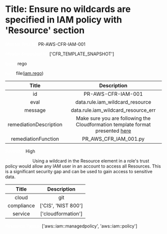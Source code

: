 



# Title: Ensure no wildcards are specified in IAM policy with 'Resource' section


***<font color="white">Master Test Id:</font>*** PR-AWS-CFR-IAM-001

***<font color="white">Master Snapshot Id:</font>*** ['CFR_TEMPLATE_SNAPSHOT']

***<font color="white">type:</font>*** rego

***<font color="white">rule:</font>*** file([iam.rego])  
  
  
  
  

|Title|Description|
| :---: | :---: |
|id|PR-AWS-CFR-IAM-001|
|eval|data.rule.iam_wildcard_resource|
|message|data.rule.iam_wildcard_resource_err|
|remediationDescription|Make sure you are following the Cloudformation template format presented <a href='https://docs.aws.amazon.com/AWSCloudFormation/latest/UserGuide/aws-resource-iam-policy.html' target='_blank'>here</a>|
|remediationFunction|PR_AWS_CFR_IAM_001.py|


***<font color="white">Severity:</font>*** High

***<font color="white">Description:</font>*** Using a wildcard in the Resource element in a role's trust policy would allow any IAM user in an account to access all Resources. This is a significant security gap and can be used to gain access to sensitive data.  
  
  

|Title|Description|
| :---: | :---: |
|cloud|git|
|compliance|['CIS', 'NIST 800']|
|service|['cloudformation']|


***<font color="white">Resource Types:</font>*** ['aws::iam::managedpolicy', 'aws::iam::policy']


[iam.rego]: https://github.com/prancer-io/prancer-compliance-test/tree/master/aws/iac/iam.rego
